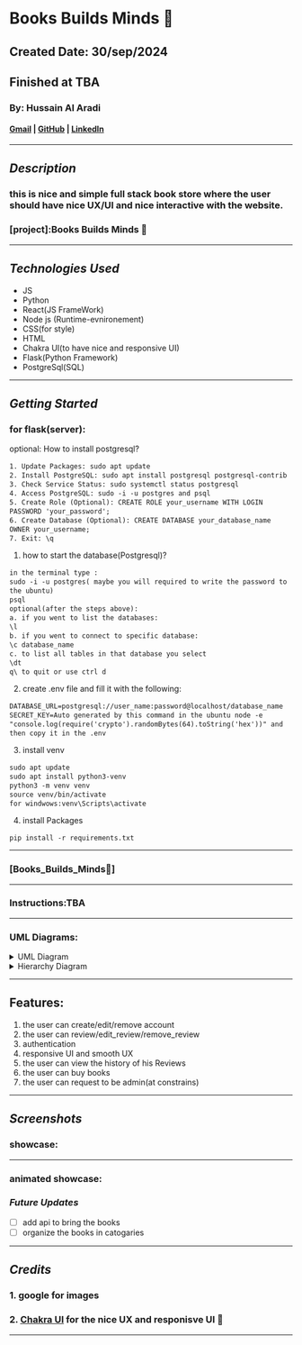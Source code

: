 # Books Builds Minds 📖

## Created Date: 30/sep/2024

## Finished at TBA

### By: Hussain Al Aradi

#### [Gmail](hussainaradi.ha@gmail.com) | [GitHub](https://github.com/HussainALAradi5) | [LinkedIn](https://www.linkedin.com/in/hussainalaradi/)

---

## **_Description_**

### this is nice and simple full stack book store where the user should have nice UX/UI and nice interactive with the website.

### [project]:Books Builds Minds 📖

---

## **_Technologies Used_**

- JS
- Python
- React(JS FrameWork)
- Node js (Runtime-evnironement)
- CSS(for style)
- HTML
- Chakra UI(to have nice and responsive UI)
- Flask(Python Framework)
- PostgreSql(SQL)

---

## **_Getting Started_**

### <b>for flask(server)</b>:

optional:
How to install postgresql?

```
1. Update Packages: sudo apt update
2. Install PostgreSQL: sudo apt install postgresql postgresql-contrib
3. Check Service Status: sudo systemctl status postgresql
4. Access PostgreSQL: sudo -i -u postgres and psql
5. Create Role (Optional): CREATE ROLE your_username WITH LOGIN PASSWORD 'your_password';
6. Create Database (Optional): CREATE DATABASE your_database_name OWNER your_username;
7. Exit: \q
```

1. how to start the database(Postgresql)?

```
in the terminal type :
sudo -i -u postgres( maybe you will required to write the password to the ubuntu)
psql
optional(after the steps above):
a. if you went to list the databases:
\l
b. if you went to connect to specific database:
\c database_name
c. to list all tables in that database you select
\dt
q\ to quit or use ctrl d
```

2. create .env file and fill it with the following:

```
DATABASE_URL=postgresql://user_name:password@localhost/database_name
SECRET_KEY=Auto generated by this command in the ubuntu node -e "console.log(require('crypto').randomBytes(64).toString('hex'))" and then copy it in the .env
```

3. install venv

```
sudo apt update
sudo apt install python3-venv
python3 -m venv venv
source venv/bin/activate
for windwows:venv\Scripts\activate

```

4. install Packages

```
pip install -r requirements.txt

```

---

### [Books_Builds_Minds📖]

---

### Instructions:TBA

---

### UML Diagrams:

<details>
<summary>UML Diagram</summary>

![UML Diagram ](./images/Books_Builds_Minds-UML_Diagram.drawio.png)

</details>
<details>
<summary>Hierarchy Diagram </summary>

![Hierarchy Diagram](./images/Books_Builds_Minds-Hierarchy_diagram.drawio.png)

</details>

---

## Features:

1. the user can create/edit/remove account
2. the user can review/edit_review/remove_review
3. authentication
4. responsive UI and smooth UX
5. the user can view the history of his Reviews
6. the user can buy books
7. the user can request to be admin(at constrains)

---

## **_Screenshots_**

### showcase:

---

### animated showcase:

### **_Future Updates_**

- [ ] add api to bring the books
- [ ] organize the books in catogaries

---

## **_Credits_**

### 1. google for images

### 2. [Chakra UI](https://v2.chakra-ui.com/) for the nice UX and responisve UI 📖

---
